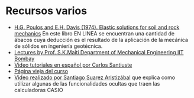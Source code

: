 # Recursos varios

* [H.G. Poulos and E.H. Davis (1974). Elastic solutions for soil and rock mechanics](http://research.engr.oregonstate.edu/usucger/PandD/PandD.htm) En este libro EN LINEA se encuentran una cantidad de ábacos cuya deducción es el resultado de la aplicación de la mecánica de sólidos en ingeniería geotécnica.
* [Lectures by Prof. S.K.Maiti Department of Mechanical Engineering IIT Bombay](http://www.youtube.com/view_play_list?p=35EBF66D99E7A0EC)
* [Video tutoriales en español por Carlos Santiuste](https://www.youtube.com/user/karlossantiuste)
* [Página vieja del curso](http://sites.google.com/site/diegoandresalvarezmarin/s1_2009_solidos)
* [Video realizado por Santiago Suarez Aristizábal](http://www.vimeo.com/28563461)  que explica como utilizar algunas de las funcionalidades ocultas que traen las calculadoras CASIO
